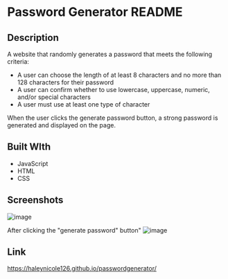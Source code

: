 # Password Generator README

## Description
A website that randomly generates a password that meets the following criteria:
* A user can choose the length of at least 8 characters and no more than 128 characters for their password
* A user can confirm whether to use lowercase, uppercase, numeric, and/or special characters
* A user must use at least one type of character

When the user clicks the generate password button, a strong password is generated and displayed on the page. 

## Built WIth
* JavaScript
* HTML
* CSS

## Screenshots
![image](https://user-images.githubusercontent.com/94570754/148720281-fdd8eff1-d322-4d56-b2ec-a5e010b39aa5.png)

After clicking the "generate password" button"
![image](https://user-images.githubusercontent.com/94570754/148720299-6c470de3-9a1d-4998-a0d2-e15200f7dc12.png)


## Link
https://haleynicole126.github.io/passwordgenerator/
